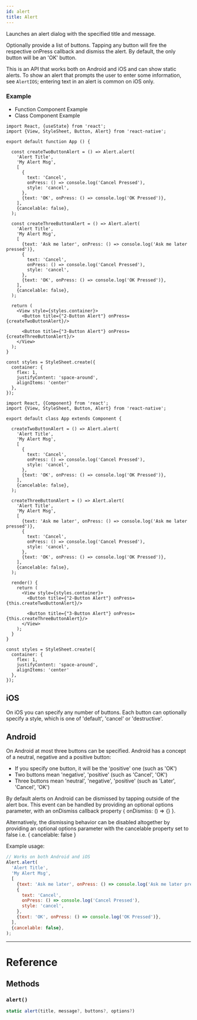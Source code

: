 ```yaml
---
id: alert
title: Alert
---
```


Launches an alert dialog with the specified title and message.

Optionally provide a list of buttons. Tapping any button will fire the respective onPress callback and dismiss the alert. By default, the only button will be an 'OK' button.

This is an API that works both on Android and iOS and can show static alerts. To show an alert that prompts the user to enter some information, see `AlertIOS`; entering text in an alert is common on iOS only.

### Example

<div class="toggler">
  <ul role="tablist" class="toggle-syntax">
    <li id="functional" class="button-functional" aria-selected="false" role="tab" tabindex="0" aria-controls="functionaltab" onclick="displayTabs('syntax', 'functional')">
      Function Component Example
    </li>
    <li id="classical" class="button-classical" aria-selected="false" role="tab" tabindex="0" aria-controls="classicaltab" onclick="displayTabs('syntax', 'classical')">
      Class Component Example
    </li>
  </ul>
</div>

<block class="functional syntax" />

```SnackPlayer name=Alert&supportedPlatforms=ios,android
import React, {useState} from 'react';
import {View, StyleSheet, Button, Alert} from 'react-native';

export default function App () {

  const createTwoButtonAlert = () => Alert.alert(
    'Alert Title',
    'My Alert Msg',
    [
      {
        text: 'Cancel',
        onPress: () => console.log('Cancel Pressed'),
        style: 'cancel',
      },
      {text: 'OK', onPress: () => console.log('OK Pressed')},
    ],
    {cancelable: false},
  );

  const createThreeButtonAlert = () => Alert.alert(
    'Alert Title',
    'My Alert Msg',
    [
      {text: 'Ask me later', onPress: () => console.log('Ask me later pressed')},
      {
        text: 'Cancel',
        onPress: () => console.log('Cancel Pressed'),
        style: 'cancel',
      },
      {text: 'OK', onPress: () => console.log('OK Pressed')},
    ],
    {cancelable: false},
  );

  return (
    <View style={styles.container}>
      <Button title={"2-Button Alert"} onPress={createTwoButtonAlert}/>

      <Button title={"3-Button Alert"} onPress={createThreeButtonAlert}/>
    </View>
  );
}

const styles = StyleSheet.create({
  container: {
    flex: 1,
    justifyContent: 'space-around',
    alignItems: 'center'
  },
});
```

<block class="classical syntax" />

```SnackPlayer name=Alert&supportedPlatforms=ios,android
import React, {Component} from 'react';
import {View, StyleSheet, Button, Alert} from 'react-native';

export default class App extends Component {

  createTwoButtonAlert = () => Alert.alert(
    'Alert Title',
    'My Alert Msg',
    [
      {
        text: 'Cancel',
        onPress: () => console.log('Cancel Pressed'),
        style: 'cancel',
      },
      {text: 'OK', onPress: () => console.log('OK Pressed')},
    ],
    {cancelable: false},
  );

  createThreeButtonAlert = () => Alert.alert(
    'Alert Title',
    'My Alert Msg',
    [
      {text: 'Ask me later', onPress: () => console.log('Ask me later pressed')},
      {
        text: 'Cancel',
        onPress: () => console.log('Cancel Pressed'),
        style: 'cancel',
      },
      {text: 'OK', onPress: () => console.log('OK Pressed')},
    ],
    {cancelable: false},
  );

  render() {
    return (
      <View style={styles.container}>
        <Button title={"2-Button Alert"} onPress={this.createTwoButtonAlert}/>

        <Button title={"3-Button Alert"} onPress={this.createThreeButtonAlert}/>
      </View>
    );
  }
}

const styles = StyleSheet.create({
  container: {
    flex: 1,
    justifyContent: 'space-around',
    alignItems: 'center'
  },
});
```

<block class="endBlock syntax" />

## iOS

On iOS you can specify any number of buttons. Each button can optionally specify a style, which is one of 'default', 'cancel' or 'destructive'.

## Android

On Android at most three buttons can be specified. Android has a concept of a neutral, negative and a positive button:

- If you specify one button, it will be the 'positive' one (such as 'OK')
- Two buttons mean 'negative', 'positive' (such as 'Cancel', 'OK')
- Three buttons mean 'neutral', 'negative', 'positive' (such as 'Later', 'Cancel', 'OK')

By default alerts on Android can be dismissed by tapping outside of the alert box. This event can be handled by providing an optional options parameter, with an onDismiss callback property { onDismiss: () => {} }.

Alternatively, the dismissing behavior can be disabled altogether by providing an optional options parameter with the cancelable property set to false i.e. { cancelable: false }

Example usage:

```jsx
// Works on both Android and iOS
Alert.alert(
  'Alert Title',
  'My Alert Msg',
  [
    {text: 'Ask me later', onPress: () => console.log('Ask me later pressed')},
    {
      text: 'Cancel',
      onPress: () => console.log('Cancel Pressed'),
      style: 'cancel',
    },
    {text: 'OK', onPress: () => console.log('OK Pressed')},
  ],
  {cancelable: false},
);
```

---

# Reference

## Methods

### `alert()`

```jsx
static alert(title, message?, buttons?, options?)
```
